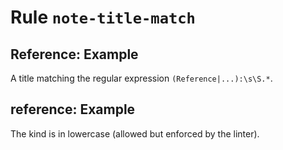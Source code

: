# Rule `note-title-match`

## Reference: Example

A title matching the regular expression `(Reference|...):\s\S.*`.

## reference: Example

The kind is in lowercase (allowed but enforced by the linter).
